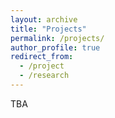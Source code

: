 ```yaml
---
layout: archive
title: "Projects"
permalink: /projects/
author_profile: true
redirect_from:
  - /project
  - /research
---
```


TBA